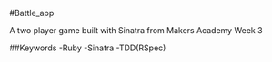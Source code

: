 #Battle_app

A two player game built with Sinatra from Makers Academy Week 3

##Keywords
-Ruby
-Sinatra
-TDD(RSpec)